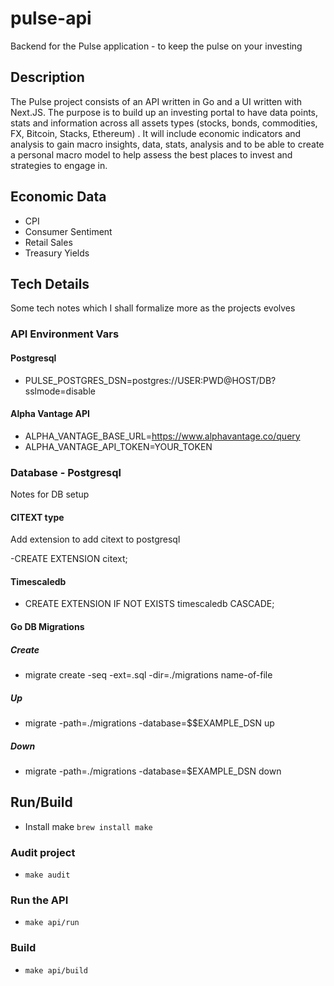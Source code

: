 # pulse-api
Backend for the Pulse application - to keep the pulse on your investing

## Description
The Pulse project consists of an API written in Go and a UI written with Next.JS. The purpose is to build up an investing portal to have data points, stats and information across all assets types (stocks, bonds, commodities, FX, Bitcoin, Stacks, Ethereum) . It will include economic indicators and analysis to gain macro insights, data, stats, analysis and to be able to create a personal macro model to help assess the best places to invest and strategies to engage in.

## Economic Data
- CPI
- Consumer Sentiment
- Retail Sales
- Treasury Yields

## Tech Details
Some tech notes which I shall formalize more as the projects evolves

### API Environment Vars

#### Postgresql
- PULSE_POSTGRES_DSN=postgres://USER:PWD@HOST/DB?sslmode=disable
#### Alpha Vantage API
- ALPHA_VANTAGE_BASE_URL=https://www.alphavantage.co/query
- ALPHA_VANTAGE_API_TOKEN=YOUR_TOKEN

### Database - Postgresql
Notes for DB setup

#### CITEXT type
Add extension to add citext to postgresql

-CREATE EXTENSION citext;
#### Timescaledb
- CREATE EXTENSION IF NOT EXISTS timescaledb CASCADE;

#### Go DB Migrations
##### Create
- migrate create -seq -ext=.sql -dir=./migrations name-of-file
##### Up
- migrate -path=./migrations -database=$$EXAMPLE_DSN up
##### Down
- migrate -path=./migrations -database=$EXAMPLE_DSN down

## Run/Build
- Install make ```brew install make```
### Audit project
- ```make audit```
### Run the API
- ```make api/run```
### Build
- ```make api/build```
